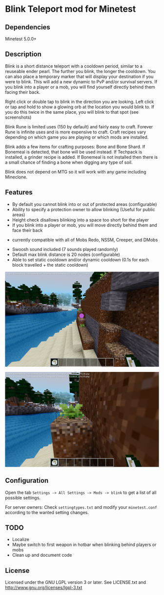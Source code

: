 Blink Teleport mod for Minetest
======================

Dependencies
------------
Minetest 5.0.0+

Description
-------------

Blink is a short distance teleport with a cooldown period, similar to a reuseable ender pearl. The further you blink, the longer the cooldown. You can also place a temporary marker that will display your destination if you were to blink. This will add a new dynamic to PvP and/or survival servers. If you blink into a player or a mob, you will find yourself directly behind them facing their back.

Right click or double tap to blink in the direction you are looking. Left click or tap and hold to show a glowing orb at the location you would blink to. If you do this twice in the same place, you will blink to that spot (see screenshots)

Blink Rune is limited uses (150 by default) and fairly easy to craft. Forever Rune is infinite uses and is more expensive to craft. Craft recipes vary depending on which game you are playing or which mods are installed.

Blink adds a few items for crafting purposes: Bone and Bone Shard. If Bonemeal is detected, that bone will be used instead. If Techpack is installed, a grinder recipe is added. If Bonemeal is not installed then there is a small chance of finding a bone when digging any type of soil.

Blink does not depend on MTG so it will work with any game including Mineclone.




Features
-------------

* By default you cannot blink into or out of protected areas (configurable)
* Ability to specify a protection owner to allow blinking (Useful for public areas)
* Height check disallows blinking into a space too short for the player
* If you blink into a player or mob, you will move directly behind them and face their back
-   currently compatible with all of Mobs Redo, NSSM, Creeper, and DMobs
* Swoosh sound included (7 sounds played randomly)
* Default max blink distance is 20 nodes (configurable)
* Able to set static cooldown and/or dynamic cooldown (0.1s for each block travelled + the static cooldown)

![Before Blink](screenshot_1.png)

![After Blink](screenshot_2.png)

Configuration
-------------

Open the tab `Settings -> All Settings -> Mods -> blink` to get a list of all
possible settings.

For server owners: Check `settingtypes.txt` and modify your `minetest.conf`
according to the wanted setting changes.


TODO
--------

* Localize
* Maybe switch to first weapon in hotbar when blinking behind players or mobs
* Clean up and document code


License
-------

Licensed under the GNU LGPL version 3 or later.
See LICENSE.txt and http://www.gnu.org/licenses/lgpl-3.txt
